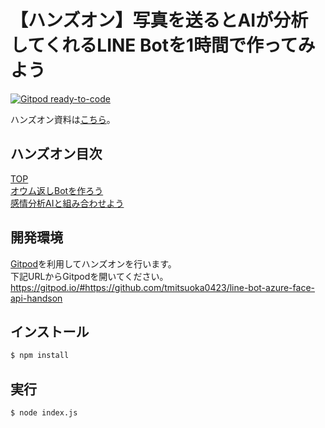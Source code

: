 # 【ハンズオン】写真を送るとAIが分析してくれるLINE Botを1時間で作ってみよう

[![Gitpod ready-to-code](https://img.shields.io/badge/Gitpod-ready--to--code-blue?logo=gitpod)](https://gitpod.io/#https://github.com/tmitsuoka0423/line-bot-azure-face-api-handson)

ハンズオン資料は[こちら](https://tmitsuoka0423.github.io/line-bot-azure-face-api-handson/)。

## ハンズオン目次

[TOP](https://tmitsuoka0423.github.io/line-bot-azure-face-api-handson/)  
[オウム返しBotを作ろう](manual/echo-bot.md)  
[感情分析AIと組み合わせよう](manual/face-api.md)

## 開発環境

[Gitpod](https://www.gitpod.io/)を利用してハンズオンを行います。  
下記URLからGitpodを開いてください。  
https://gitpod.io/#https://github.com/tmitsuoka0423/line-bot-azure-face-api-handson

## インストール

```bash
$ npm install
```

## 実行

```bash
$ node index.js
```
